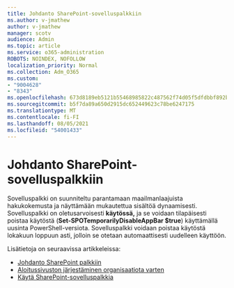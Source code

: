 ```yaml
---
title: Johdanto SharePoint-sovelluspalkkiin
ms.author: v-jmathew
author: v-jmathew
manager: scotv
audience: Admin
ms.topic: article
ms.service: o365-administration
ROBOTS: NOINDEX, NOFOLLOW
localization_priority: Normal
ms.collection: Adm_O365
ms.custom:
- "9004628"
- "8343"
ms.openlocfilehash: 673d8189eb5121b55468985822c487562f74d05f5dfdbbf892b2ac8ab40d3e84
ms.sourcegitcommit: b5f7da89a650d2915dc652449623c78be6247175
ms.translationtype: MT
ms.contentlocale: fi-FI
ms.lasthandoff: 08/05/2021
ms.locfileid: "54001433"
---
```

# <a name="introduction-to-the-sharepoint-app-bar"></a>Johdanto SharePoint-sovelluspalkkiin

Sovelluspalkki on suunniteltu parantamaan maailmanlaajuista hakukokemusta ja näyttämään mukautettua sisältöä dynaamisesti. Sovelluspalkki on oletusarvoisesti **käytössä,** ja se voidaan tilapäisesti poistaa käytöstä (**Set-SPOTemporarilyDisableAppBar $true**) käyttämällä uusinta PowerShell-versiota. Sovelluspalkki voidaan poistaa käytöstä lokakuun loppuun asti, jolloin se otetaan automaattisesti uudelleen käyttöön.

Lisätietoja on seuraavissa artikkeleissa:

- [Johdanto SharePoint palkkiin](https://docs.microsoft.com/SharePoint/sharepoint-app-bar)
- [Aloitussivuston järjestäminen organisaatiota varten](https://docs.microsoft.com/sharepoint/home-site)
- [Käytä SharePoint-sovelluspalkkia](https://support.microsoft.com/office/use-the-sharepoint-app-bar-b2ab82d5-9af7-445e-ad24-236c5a86b5f8)
